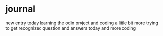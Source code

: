 # journal
new entry
today learning the odin project and coding a little bit more trying to get recognized
question and answers today and more coding

